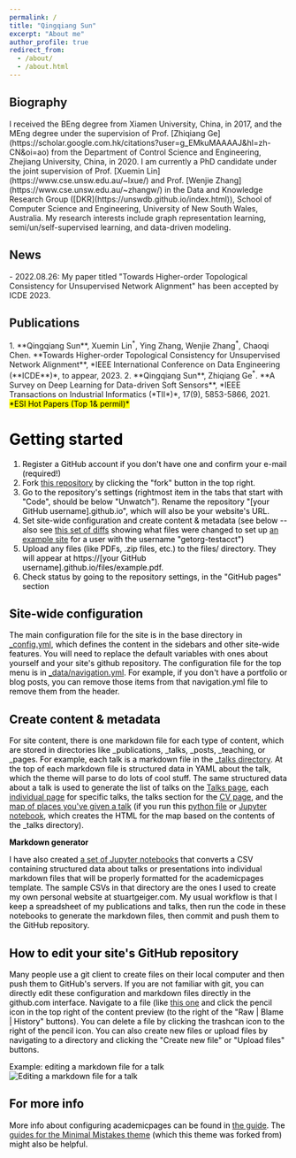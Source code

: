 ```yaml
---
permalink: /
title: "Qingqiang Sun"
excerpt: "About me"
author_profile: true
redirect_from: 
  - /about/
  - /about.html
---
```


<h2 id="biography"> Biography</h2>
I received the BEng degree from Xiamen University, China, in 2017, and the MEng degree under the supervision of Prof. [Zhiqiang Ge](https://scholar.google.com.hk/citations?user=g_EMkuMAAAAJ&hl=zh-CN&oi=ao) from the Department of Control Science and Engineering, Zhejiang University, China, in 2020. I am currently a PhD candidate under the joint supervision of Prof. [Xuemin Lin](https://www.cse.unsw.edu.au/~lxue/) and Prof. [Wenjie Zhang](https://www.cse.unsw.edu.au/~zhangw/) in the Data and Knowledge Research Group ([DKR](https://unswdb.github.io/index.html)), School of Computer Science and Engineering, University of New South Wales, Australia. My research interests include graph representation learning, semi/un/self-supervised learning, and data-driven modeling. 

<h2 id="news"> News</h2>
- 2022.08.26: My paper titled "Towards Higher-order Topological Consistency for Unsupervised Network Alignment" has been accepted by ICDE 2023.


<h2 id="publications"> Publications</h2>
1. **Qingqiang Sun**, Xuemin Lin<sup>*</sup>, Ying Zhang, Wenjie Zhang<sup>*</sup>, Chaoqi Chen. **Towards Higher-order Topological Consistency for Unsupervised Network Alignment**, *IEEE International Conference on Data Engineering (**ICDE**)*, to appear, 2023.
2. **Qingqiang Sun**, Zhiqiang Ge<sup>*</sup>. **A Survey on Deep Learning for Data-driven Soft Sensors**, *IEEE Transactions on Industrial Informatics (*TII*)*, 17(9), 5853-5866, 2021. <mark>*ESI Hot Papers (Top 1& permil)*<mark>


Getting started
======
1. Register a GitHub account if you don't have one and confirm your e-mail (required!)
1. Fork [this repository](https://github.com/academicpages/academicpages.github.io) by clicking the "fork" button in the top right. 
1. Go to the repository's settings (rightmost item in the tabs that start with "Code", should be below "Unwatch"). Rename the repository "[your GitHub username].github.io", which will also be your website's URL.
1. Set site-wide configuration and create content & metadata (see below -- also see [this set of diffs](http://archive.is/3TPas) showing what files were changed to set up [an example site](https://getorg-testacct.github.io) for a user with the username "getorg-testacct")
1. Upload any files (like PDFs, .zip files, etc.) to the files/ directory. They will appear at https://[your GitHub username].github.io/files/example.pdf.  
1. Check status by going to the repository settings, in the "GitHub pages" section

Site-wide configuration
------
The main configuration file for the site is in the base directory in [_config.yml](https://github.com/academicpages/academicpages.github.io/blob/master/_config.yml), which defines the content in the sidebars and other site-wide features. You will need to replace the default variables with ones about yourself and your site's github repository. The configuration file for the top menu is in [_data/navigation.yml](https://github.com/academicpages/academicpages.github.io/blob/master/_data/navigation.yml). For example, if you don't have a portfolio or blog posts, you can remove those items from that navigation.yml file to remove them from the header. 

Create content & metadata
------
For site content, there is one markdown file for each type of content, which are stored in directories like _publications, _talks, _posts, _teaching, or _pages. For example, each talk is a markdown file in the [_talks directory](https://github.com/academicpages/academicpages.github.io/tree/master/_talks). At the top of each markdown file is structured data in YAML about the talk, which the theme will parse to do lots of cool stuff. The same structured data about a talk is used to generate the list of talks on the [Talks page](https://academicpages.github.io/talks), each [individual page](https://academicpages.github.io/talks/2012-03-01-talk-1) for specific talks, the talks section for the [CV page](https://academicpages.github.io/cv), and the [map of places you've given a talk](https://academicpages.github.io/talkmap.html) (if you run this [python file](https://github.com/academicpages/academicpages.github.io/blob/master/talkmap.py) or [Jupyter notebook](https://github.com/academicpages/academicpages.github.io/blob/master/talkmap.ipynb), which creates the HTML for the map based on the contents of the _talks directory).

**Markdown generator**

I have also created [a set of Jupyter notebooks](https://github.com/academicpages/academicpages.github.io/tree/master/markdown_generator
) that converts a CSV containing structured data about talks or presentations into individual markdown files that will be properly formatted for the academicpages template. The sample CSVs in that directory are the ones I used to create my own personal website at stuartgeiger.com. My usual workflow is that I keep a spreadsheet of my publications and talks, then run the code in these notebooks to generate the markdown files, then commit and push them to the GitHub repository.

How to edit your site's GitHub repository
------
Many people use a git client to create files on their local computer and then push them to GitHub's servers. If you are not familiar with git, you can directly edit these configuration and markdown files directly in the github.com interface. Navigate to a file (like [this one](https://github.com/academicpages/academicpages.github.io/blob/master/_talks/2012-03-01-talk-1.md) and click the pencil icon in the top right of the content preview (to the right of the "Raw | Blame | History" buttons). You can delete a file by clicking the trashcan icon to the right of the pencil icon. You can also create new files or upload files by navigating to a directory and clicking the "Create new file" or "Upload files" buttons. 

Example: editing a markdown file for a talk
![Editing a markdown file for a talk](/images/editing-talk.png)

For more info
------
More info about configuring academicpages can be found in [the guide](https://academicpages.github.io/markdown/). The [guides for the Minimal Mistakes theme](https://mmistakes.github.io/minimal-mistakes/docs/configuration/) (which this theme was forked from) might also be helpful.
